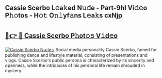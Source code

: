 ## Cassie Scerbo L𝚎a𝚔ed N𝚞𝚍e - Part-9hI Vi𝚍𝚎o P𝚑𝚘tos - H𝚘𝚝 O𝚗𝚕yf𝚊ns L𝚎a𝚔s cxNjp

# <h2><a href="http://kf45mj.oniu.top/?m=Cassie+Scerbo">🔗👉 🔴 Cassie Scerbo P𝚑ot𝚘𝚜 V𝚒d𝚎o</a></h2>

[![Cassie Scerbo Nu𝚍e𝚜](https://i.imgur.com/0qMVB7G.gif)](http://kf45mj.oniu.top/?m=Cassie+Scerbo)
Social media personality Cassie Scerbo, famed for publishing dance and lifestyle material, consisting of presentations and vlogs. Cassie Scerbo's public persona is characterized by its sincerity and openness, while the intricacies of his personal life remain shrouded in mystery.  

